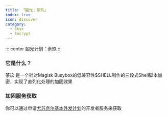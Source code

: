 ```yaml
---
title: 「韶光：荼玖」
index: true
icon: discover
category:
  - Skyx
  - Encrypt
---
```


::: center
韶光计划：荼玖
:::

### 它是什么？
荼玖 是一个针对Magisk Busybox的低兼容性$SHELL制作的三段式Shell脚本加密，实现了直列化处理的加固效果

### 加固服务获取
你可以通过申请[尤苏奈尔基本外发计划](./../../../outgoing/)的开发者服务来获取